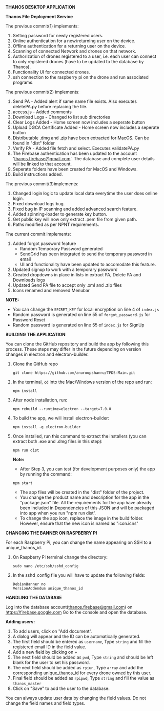 **THANOS DESKTOP APPLICATION**

**Thanos File Deployment Service**

The previous commit(1) implements:

1. Setting password for newly registered users.
2. Online authentication for a new/returning user on the device.
3. Offline authentication for a returning user on the device.
4. Scanning of connected Network and drones on that network.
5. Authorization of drones registered to a user, i.e. each user can connect to only registered drones (have to be updated to the database by Thanos).
6. Functionality UI for connected drones.
7. ssh connection to the raspberry pi on the drone and run associated programs.

The previous commit(2) implements:

1. Send PA - Added alert if same name file exists. Also executes deletePA.py before replacing the file.
2. access.js - Added comments
3. Download Logs - Changed to list sub directories
4. Clear Logs Added - Home screen now includes a seperate button
5. Upload DGCA Certificate Added - Home screen now includes a seperate button
6. Distributable .dmg and .zip have been extracted for MacOS. Can be found in "dist" folder
7. Verify PA - Added file fetch and select. Executes validatePA.py
8. The Firebase authentication has been updated to the account 'thanos.firebase@gmail.com'. The database and complete user details will be linked to that account.
9. Seperate folders have been created for MacOS and Windows.
10. Build instructions added.

The previous commit(3)implements:
1. Changed login logic to update local data everytime the user does online login.
2. Fixed download logs bug.
3. Fixed bug in IP scanning and added advanced search feature.
4. Added spinning-loader to generate key button.
5. Get public key will now only extract .pem file from given path.
6. Paths modified as per NPNT requirements.

The current commit implements:
1. Added forgot password feature
    *   Random Temporary Password generated
    *   SendGrid has been integrated to send the temporary password in email 
    *   UI and functionality have been updated to accomodate this feature.
2. Updated signup to work with a temporary password
3. Created dropdowns in place in lists in extract PA, Delete PA and Downloads logs
4. Updated Send PA file to accept only .xml and .zip files
5. Icons renamed and removed Menubar

**NOTE:**
* You can change the ```SECRET_KEY``` for local encryption on line 4 of ```index.js```
* Random password is generated on line 55 of ```forgot_password.js``` for Password Reset
* Random password is generated on line 55 of ```index.js``` for SignUp


**BUILDING THE APPLICATION**

You can clone the GitHub repository and build the app by following this process. These steps may differ in the future depending on version changes in electron and electron-builder.

1. Clone the GitHub repo
    ```
    git clone https://github.com/anuroopshannu/TFDS-Main.git
    ```
2. In the terminal, ```cd``` into the Mac/Windows version of the repo and run:
   ```
   npm install
   ```
3. After node installation, run:
   ```
   npm rebuild --runtime=electron --target=7.0.0
   ```
4. To build the app, we will install electron-builder:
   ```
   npm install -g electron-builder
   ```
5. Once installed, run this command to extract the installers (you can extract both .exe and .dmg files in this step):
   ```
   npm run dist
   ```

    **Note:**

    - After Step 3, you can test (for development purposes only) the app by running the command: 
    ```
    npm start
    ```
    - The app files will be created in the "dist" folder of the project.
    - You change the product name and description for the app in the "package.json" file. All the requirements for the app have already been included in Dependencies of this JSON and will be packaged into app when you run "npm run dist".
    - To change the app icon, replace the image in the build folder. However, ensure that the new icon is named as "icon.icns"

**CHANGING THE BANNER ON RASPBERRY PI**

For each Raspberry Pi, you can change the name appearing on SSH to a unique_thanos_id.

1. On Raspberry Pi terminal change the directory:
    ```
    sudo nano /etc/ssh/sshd_config
    ```
2. In the sshd_config file you will have to update the following fields:
    ```
    DebianBanner no
    VersionAddendum unique_thanos_id
    ```

**HANDLING THE DATABASE**

Log into the database account(thanos.firebase@gmail.com) on https://firebase.google.com
Go to the console and open the database.

**Adding users:**
1. To add users, click on "Add document".
2. A dialog will appear and the ID can be automatically generated.
3. The first field should be entered as ```username```, Type ```string``` and fill the registered email ID in the field value.
4. Add a new field by clicking on +
5. The next field should be added as ```pwd```, Type ```string``` and should be left blank for the user to set his password.
6. The next field should be added as ```rpiun```, Type ```array``` and add the corresponding unique_thanos_id for every drone owned by this user.
7. Final field should be added as ```rpipwd```, Type ```string``` and fill the value as ```thanos_master```
8. Click on "Save" to add the user to the database.

You can always update user data by changing the field values. Do not change the field names and field types. 